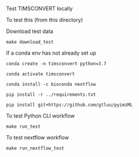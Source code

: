 Test TIMSCONVERT locally

To test this (from this directory)

Download test data

```
make download_test
```

If a conda env has not already set up

```
conda create -n timsconvert python=3.7

conda activate timsconvert

conda install -c bioconda nextflow

pip install -r ../requirements.txt

pip install git+https://github.com/gtluu/pyimzML
```

To test Python CLI workflow

```
make run_test
```


To test nextflow workflow

```
make run_nextflow_test
```